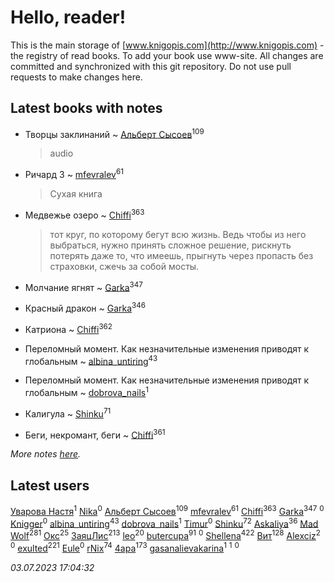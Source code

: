 # Hello, reader!
This is the main storage of [www.knigopis.com](http://www.knigopis.com) - the registry of read books.
To add your book use www-site. All changes are committed and synchronized with this git repository.
Do not use pull requests to make changes here.


## Latest books with notes
* Творцы заклинаний ~ [Альберт Сысоев](users/474/47446642-vkontakte)<sup>109</sup>
    > audio

* Ричард 3 ~ [mfevralev](users/140/140966150-vkontakte)<sup>61</sup>
    > Сухая книга

* Медвежье озеро ~ [Chiffi](users/105/105831994080785626680-google)<sup>363</sup>
    > тот круг, по которому бегут всю жизнь. Ведь чтобы из него выбраться, нужно принять сложное решение, рискнуть потерять даже то, что имеешь, прыгнуть через пропасть без страховки, сжечь за собой мосты.

* Молчание ягнят ~ [Garka](users/115/115753719718250012620-google)<sup>347</sup>

* Красный дракон ~ [Garka](users/115/115753719718250012620-google)<sup>346</sup>

* Катриона ~ [Chiffi](users/105/105831994080785626680-google)<sup>362</sup>

* Переломный момент. Как незначительные изменения приводят к глобальным ~ [albina_untiring](users/257/2579695-vkontakte)<sup>43</sup>

* Переломный момент. Как незначительные изменения приводят к глобальным ~ [dobrova_nails](users/606/6069210-vkontakte)<sup>1</sup>

* Калигула ~ [Shinku](users/109/109176126475581739292-google)<sup>71</sup>

* Беги, некромант, беги ~ [Chiffi](users/105/105831994080785626680-google)<sup>361</sup>


_More notes [here](latest_books_with_notes.md)._


## Latest users
[Уварова Настя](users/720/720637983-vkontakte)<sup>1</sup> 
[Nika](users/112/112175696674200715149-google)<sup>0</sup> 
[Альберт Сысоев](users/474/47446642-vkontakte)<sup>109</sup> 
[mfevralev](users/140/140966150-vkontakte)<sup>61</sup> 
[Chiffi](users/105/105831994080785626680-google)<sup>363</sup> 
[Garka](users/115/115753719718250012620-google)<sup>347</sup> 
[](users/101/101637604397474908542-google)<sup>0</sup> 
[Knigger](users/762/762419130-vkontakte)<sup>0</sup> 
[albina_untiring](users/257/2579695-vkontakte)<sup>43</sup> 
[dobrova_nails](users/606/6069210-vkontakte)<sup>1</sup> 
[Timur](users/107/107645396695684639157-google)<sup>0</sup> 
[Shinku](users/109/109176126475581739292-google)<sup>72</sup> 
[Askaliya](users/326/326783541-vkontakte)<sup>36</sup> 
[Mad Wolf](users/947/94738840-vkontakte)<sup>281</sup> 
[Окс](users/102/102536471289425216982-google)<sup>25</sup> 
[ЗаяцЛис](users/112/112388384595246311466-google)<sup>213</sup> 
[leo](users/106/106915386474260202605-google)<sup>20</sup> 
[butercupa](users/193/193697993-vkontakte)<sup>91</sup> 
[](users/113/113891504788165801147-google)<sup>0</sup> 
[Shellena](users/134/13413591548892934957-mailru)<sup>422</sup> 
[Вит](users/300/300273923-vkontakte)<sup>128</sup> 
[Alexciz](users/104/104402554069177138887-google)<sup>2</sup> 
[](users/106/106998138906207539605-google)<sup>0</sup> 
[exulted](users/100/100599204551896265722-google)<sup>221</sup> 
[Eule](users/111/111792174175954051826-google)<sup>0</sup> 
[rNix](users/227/22742452-yandex)<sup>74</sup> 
[4apa](users/117/117392596378069249667-google)<sup>173</sup> 
[gasanalievakarina](users/563/563255998-yandex)<sup>1</sup> 
[](users/111/111615427149312226167-google)<sup>1</sup> 
[](users/338/3387454224572547166-mailru)<sup>0</sup> 


_03.07.2023 17:04:32_
